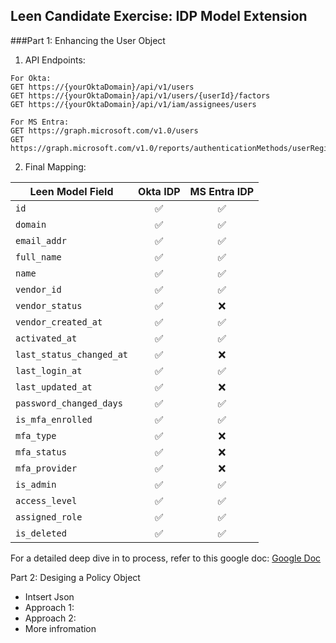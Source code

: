 ## Leen Candidate Exercise: IDP Model Extension

###Part 1: Enhancing the User Object

1. API Endpoints:
```
For Okta:
GET https://{yourOktaDomain}/api/v1/users
GET https://{yourOktaDomain}/api/v1/users/{userId}/factors
GET https://{yourOktaDomain}/api/v1/iam/assignees/users

For MS Entra:
GET https://graph.microsoft.com/v1.0/users
GET https://graph.microsoft.com/v1.0/reports/authenticationMethods/userRegistrationDetails/{userId}

```
2. Final Mapping:

| Leen Model Field           | Okta IDP | MS Entra IDP |
|----------------------------|:--------:|:------------:|
| `id`                       | ✅       | ✅           |
| `domain`                   | ✅       | ✅           |
| `email_addr`              | ✅       | ✅           |
| `full_name`                | ✅       | ✅           |
| `name`                     | ✅       | ✅           |
| `vendor_id`                | ✅       | ✅           |
| `vendor_status`            | ✅       | ❌           |
| `vendor_created_at`        | ✅       | ✅           |
| `activated_at`             | ✅       | ✅           |
| `last_status_changed_at`   | ✅       | ❌           |
| `last_login_at`            | ✅       | ✅           |
| `last_updated_at`          | ✅       | ❌           |
| `password_changed_days`    | ✅       | ✅           |
| `is_mfa_enrolled`          | ✅       | ✅           |
| `mfa_type`                 | ✅       | ❌           |
| `mfa_status`               | ✅       | ❌           |
| `mfa_provider`             | ✅       | ❌           |
| `is_admin`                 | ✅       | ✅           |
| `access_level`             | ✅       | ✅           |
| `assigned_role`            | ✅       | ✅           |
| `is_deleted`               | ✅       | ✅           |


For a detailed deep dive in to process, refer to this google doc: [Google Doc](https://docs.google.com/document/d/1msJhx4C_EoU7_iprS4mwE67q3YukB8T95tBfBf_dz9Q/edit?usp=sharing)

Part 2: Desiging a Policy Object
- Intsert Json
- Approach 1: 
- Approach 2:
- More infromation


